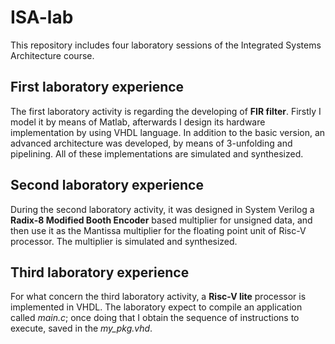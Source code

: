 # ISA-lab
This repository includes four laboratory sessions of the Integrated Systems Architecture course.

## First laboratory experience 
The first laboratory activity is regarding the developing of **FIR filter**. Firstly I model it by means of Matlab,
afterwards I design its hardware implementation by using VHDL language. In addition to the basic version, an advanced
architecture was developed, by means of 3-unfolding and pipelining. All of these implementations are simulated and 
synthesized.

## Second laboratory experience

During the second laboratory activity, it was designed in System Verilog a **Radix-8 Modified Booth Encoder**
based multiplier for unsigned data, and then use it as the Mantissa multiplier for the floating point unit of
Risc-V processor. The multiplier is simulated and synthesized.

## Third laboratory experience

For what concern the third laboratory activity, a **Risc-V lite** processor is implemented in VHDL. The laboratory expect to 
compile an application called *main.c*; once doing that I obtain the sequence of instructions to execute, saved in the *my_pkg.vhd*.

